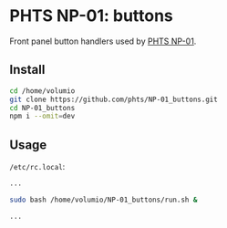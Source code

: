 # PHTS NP-01: buttons

Front panel button handlers used by [PHTS NP-01].

## Install

```sh
cd /home/volumio
git clone https://github.com/phts/NP-01_buttons.git
cd NP-01_buttons
npm i --omit=dev
```

## Usage

`/etc/rc.local`:

```sh
...

sudo bash /home/volumio/NP-01_buttons/run.sh &

...
```

[PHTS NP-01]: https://tsaryk.com/NP-01
